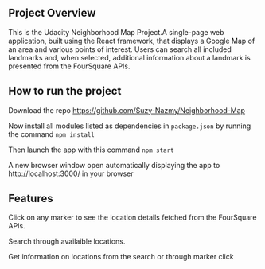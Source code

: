 ## 	Project Overview

This is the Udacity Neighborhood Map Project.A single-page web application, built using the React framework, that displays a Google Map of an area and various points of interest. Users can search all included landmarks and, when selected, additional information about a landmark is presented from the FourSquare APIs.

## How to run the project

Download the repo https://github.com/Suzy-Nazmy/Neighborhood-Map

Now install all modules listed as dependencies in `package.json` by running the command `npm install`

Then launch the app with this command `npm start`

A new browser window open automatically displaying the app to http://localhost:3000/ in your browser

## Features

Click on any marker to see the location details fetched from the FourSquare APIs.

Search through availaible locations.

Get information on locations from the search or through marker click
